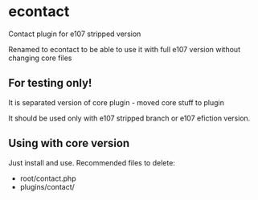 # econtact
Contact plugin for e107 stripped version 

Renamed to econtact to be able to use it with full e107 version without changing core files

## For testing only! 
It is separated version of core plugin - moved core stuff to plugin

It should be used only with e107 stripped branch or e107 efiction version. 

## Using with core version

Just install and use.  Recommended files to delete:

- root/contact.php
- plugins/contact/


